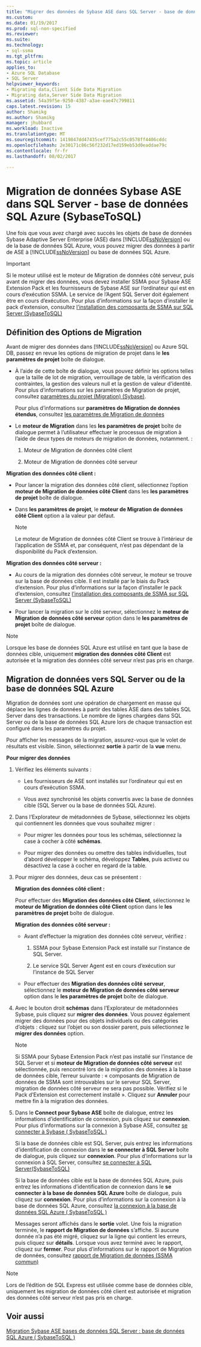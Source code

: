 ```yaml
---
title: "Migrer des données de Sybase ASE dans SQL Server - base de données SQL Azure | Documents Microsoft"
ms.custom: 
ms.date: 01/19/2017
ms.prod: sql-non-specified
ms.reviewer: 
ms.suite: 
ms.technology:
- sql-ssma
ms.tgt_pltfrm: 
ms.topic: article
applies_to:
- Azure SQL Database
- SQL Server
helpviewer_keywords:
- Migrating data,Client Side Data Migration
- Migrating data,Server Side Data Migration
ms.assetid: 54a39f5e-9250-4387-a3ae-eae47c799811
caps.latest.revision: 15
author: Shamikg
ms.author: Shamikg
manager: jhubbard
ms.workload: Inactive
ms.translationtype: MT
ms.sourcegitcommit: 1419847dd47435cef775a2c55c0578ff4406cddc
ms.openlocfilehash: 2e30171c86c56f232d17ed159eb53d0eaddae79c
ms.contentlocale: fr-fr
ms.lasthandoff: 08/02/2017

---
```

# <a name="migrating-sybase-ase-data-into-sql-server---azure-sql-db--sybasetosql"></a>Migration de données Sybase ASE dans SQL Server - base de données SQL Azure (SybaseToSQL)
Une fois que vous avez chargé avec succès les objets de base de données Sybase Adaptive Server Enterprise (ASE) dans [!INCLUDE[ssNoVersion](../../includes/ssnoversion_md.md)] ou de la base de données SQL Azure, vous pouvez migrer des données à partir de ASE à [!INCLUDE[ssNoVersion](../../includes/ssnoversion_md.md)] ou base de données SQL Azure.  
  
> [!IMPORTANT]  
> Si le moteur utilisé est le moteur de Migration de données côté serveur, puis avant de migrer des données, vous devez installer SSMA pour Sybase ASE Extension Pack et les fournisseurs de Sybase ASE sur l’ordinateur qui est en cours d’exécution SSMA. Le service de l’Agent SQL Server doit également être en cours d’exécution. Pour plus d’informations sur la façon d’installer le pack d’extension, consultez [l’installation des composants de SSMA sur SQL Server (SybaseToSQL)](http://msdn.microsoft.com/en-us/5ad9e12c-2cdb-4dd2-8703-05a23242d19d)  
  
## <a name="setting-migration-options"></a>Définition des Options de Migration  
Avant de migrer des données dans [!INCLUDE[ssNoVersion](../../includes/ssnoversion_md.md)] ou Azure SQL DB, passez en revue les options de migration de projet dans le **les paramètres de projet** boîte de dialogue.  
  
-   À l’aide de cette boîte de dialogue, vous pouvez définir les options telles que la taille de lot de migration, verrouillage de table, la vérification des contraintes, la gestion des valeurs null et la gestion de valeur d’identité. Pour plus d’informations sur les paramètres de Migration de projet, consultez [paramètres du projet (Migration) (Sybase)](http://msdn.microsoft.com/en-us/82f8857f-7ab1-4738-ab6e-b1e95ea94924).  
  
    Pour plus d’informations sur **paramètres de Migration de données étendus**, consultez [les paramètres de Migration de données](http://msdn.microsoft.com/en-us/94d7a083-2dbc-4e3d-94dd-92b7ff9d0c2d)  
  
-   Le **moteur de Migration** dans les **les paramètres de projet** boîte de dialogue permet à l’utilisateur effectuer le processus de migration à l’aide de deux types de moteurs de migration de données, notamment. :  
  
    1.  Moteur de Migration de données côté client  
  
    2.  Moteur de Migration de données côté serveur  
  
**Migration des données côté client :**  
  
-   Pour lancer la migration des données côté client, sélectionnez l’option **moteur de Migration de données côté Client** dans les **les paramètres de projet** boîte de dialogue.  
  
-   Dans **les paramètres de projet**, le **moteur de Migration de données côté Client** option a la valeur par défaut.  
  
    > [!NOTE]  
    > Le moteur de Migration de données côté Client se trouve à l’intérieur de l’application de SSMA et, par conséquent, n’est pas dépendant de la disponibilité du Pack d’extension.  
  
**Migration des données côté serveur :**  
  
-   Au cours de la migration des données côté serveur, le moteur se trouve sur la base de données cible. Il est installé par le biais du Pack d’extension. Pour plus d’informations sur la façon d’installer le pack d’extension, consultez [l’installation des composants de SSMA sur SQL Server (SybaseToSQL)](http://msdn.microsoft.com/en-us/5ad9e12c-2cdb-4dd2-8703-05a23242d19d)  
  
-   Pour lancer la migration sur le côté serveur, sélectionnez le **moteur de Migration de données côté serveur** option dans le **les paramètres de projet** boîte de dialogue.  
  
> [!NOTE]  
> Lorsque les base de données SQL Azure est utilisé en tant que la base de données cible, uniquement **migration des données côté Client** est autorisée et la migration des données côté serveur n’est pas pris en charge.  
  
## <a name="migrating-data-to-sql-server-or-azure-sql-db"></a>Migration de données vers SQL Server ou de la base de données SQL Azure  
Migration de données sont une opération de chargement en masse qui déplace les lignes de données à partir des tables ASE dans des tables SQL Server dans des transactions. Le nombre de lignes chargées dans SQL Server ou de la base de données SQL Azure lors de chaque transaction est configuré dans les paramètres du projet.  
  
Pour afficher les messages de la migration, assurez-vous que le volet de résultats est visible. Sinon, sélectionnez **sortie** à partir de la **vue** menu.  
  
**Pour migrer des données**  
  
1.  Vérifiez les éléments suivants :  
  
    -   Les fournisseurs de ASE sont installés sur l’ordinateur qui est en cours d’exécution SSMA.  
  
    -   Vous avez synchronisé les objets convertis avec la base de données cible (SQL Server ou la base de données SQL Azure).  
  
2.  Dans l’Explorateur de métadonnées de Sybase, sélectionnez les objets qui contiennent les données que vous souhaitez migrer :  
  
    -   Pour migrer les données pour tous les schémas, sélectionnez la case à cocher à côté **schémas**.  
  
    -   Pour migrer des données ou omettre des tables individuelles, tout d’abord développer le schéma, développez **Tables**, puis activez ou désactivez la case à cocher en regard de la table.  
  
3.  Pour migrer des données, deux cas se présentent :  
  
    **Migration des données côté client :**  
  
    Pour effectuer des **Migration des données côté Client**, sélectionnez le **moteur de Migration de données côté Client** option dans le **les paramètres de projet** boîte de dialogue.  
  
    **Migration des données côté serveur :**  
  
    -   Avant d’effectuer la migration des données côté serveur, vérifiez :  
  
        1.  SSMA pour Sybase Extension Pack est installé sur l’instance de SQL Server.  
  
        2.  Le service SQL Server Agent est en cours d’exécution sur l’instance de SQL Server  
  
    -   Pour effectuer des **Migration des données côté serveur**, sélectionnez le **moteur de Migration de données côté serveur** option dans le **les paramètres de projet** boîte de dialogue.  
  
4.  Avec le bouton droit **schémas** dans l’Explorateur de métadonnées Sybase, puis cliquez sur **migrer des données**. Vous pouvez également migrer des données pour des objets individuels ou des catégories d’objets : cliquez sur l’objet ou son dossier parent, puis sélectionnez le **migrer des données** option.  
  
    > [!NOTE]  
    > Si SSMA pour Sybase Extension Pack n’est pas installé sur l’instance de SQL Server et si **moteur de Migration de données côté serveur** est sélectionnée, puis rencontré lors de la migration des données à la base de données cible, l’erreur suivante : « composants de Migration de données de SSMA sont introuvables sur le serveur SQL Server, migration de données côté serveur ne sera pas possible. Vérifiez si le Pack d’Extension est correctement installé ». Cliquez sur **Annuler** pour mettre fin à la migration des données.  
  
5.  Dans le **Connect pour Sybase ASE** boîte de dialogue, entrez les informations d’identification de connexion, puis cliquez sur **connexion**. Pour plus d’informations sur la connexion à Sybase ASE, consultez [se connecter à Sybase &#40; SybaseToSQL &#41;](../../ssma/sybase/connect-to-sybase-sybasetosql.md)  
  
    Si la base de données cible est SQL Server, puis entrez les informations d’identification de connexion dans le **se connecter à SQL Server** boîte de dialogue, puis cliquez sur **connexion**. Pour plus d’informations sur la connexion à SQL Server, consultez [se connecter à SQL Server(SybaseToSQL)](http://msdn.microsoft.com/en-us/dd368a1a-45b0-40e9-b4d3-5cdb48c26606)  
  
    Si la base de données cible est la base de données SQL Azure, puis entrez les informations d’identification de connexion dans le **se connecter à la base de données SQL Azure** boîte de dialogue, puis cliquez sur **connexion**. Pour plus d’informations sur la connexion à la base de données SQL Azure, consultez [la connexion à la base de données SQL Azure &#40; SybaseToSQL &#41;](../../ssma/sybase/connecting-to-azure-sql-db-sybasetosql.md)  
  
    Messages seront affichés dans le **sortie** volet. Une fois la migration terminée, le **rapport de Migration de données** s’affiche. Si aucune donnée n’a pas été migré, cliquez sur la ligne qui contient les erreurs, puis cliquez sur **détails**. Lorsque vous avez terminé avec le rapport, cliquez sur **fermer**. Pour plus d’informations sur le rapport de Migration de données, consultez [rapport de Migration de données (SSMA commun)](http://msdn.microsoft.com/en-us/bbfb9d88-5a98-4980-8d19-c5d78bd0d241)  
  
> [!NOTE]  
> Lors de l’édition de SQL Express est utilisée comme base de données cible, uniquement les migration de données côté client est autorisée et migration des données côté serveur n’est pas pris en charge.  
  
## <a name="see-also"></a>Voir aussi  
[Migration Sybase ASE bases de données SQL Server : base de données SQL Azure &#40; SybaseToSQL &#41;](../../ssma/sybase/migrating-sybase-ase-databases-to-sql-server-azure-sql-db-sybasetosql.md)  
  

